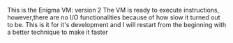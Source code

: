 This is the Enigma VM: version 2
The VM is ready to execute instructions, however,there are no I/O functionalities because of how slow it turned out to be.
This is it for it's development and I will restart from the beginning with a better technique to make it faster

